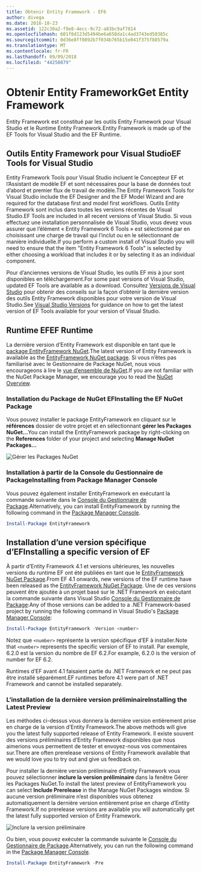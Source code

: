 ```yaml
---
title: Obtenir Entity Framework - EF6
author: divega
ms.date: 2016-10-23
ms.assetid: 122c38a2-f9e8-4ecc-9c72-a83bc9af7814
ms.openlocfilehash: 601f8d123d5494be6a658da1c4ad3743ed50385c
ms.sourcegitcommit: 0d36e8ff0892b7f034b765b15e041f375f88579a
ms.translationtype: MT
ms.contentlocale: fr-FR
ms.lasthandoff: 09/09/2018
ms.locfileid: "44250879"
---
```

# <a name="get-entity-framework"></a><span data-ttu-id="1d70d-102">Obtenir Entity Framework</span><span class="sxs-lookup"><span data-stu-id="1d70d-102">Get Entity Framework</span></span>
<span data-ttu-id="1d70d-103">Entity Framework est constitué par les outils Entity Framework pour Visual Studio et le Runtime Entity Framework.</span><span class="sxs-lookup"><span data-stu-id="1d70d-103">Entity Framework is made up of the EF Tools for Visual Studio and the EF Runtime.</span></span>

## <a name="ef-tools-for-visual-studio"></a><span data-ttu-id="1d70d-104">Outils Entity Framework pour Visual Studio</span><span class="sxs-lookup"><span data-stu-id="1d70d-104">EF Tools for Visual Studio</span></span>

<span data-ttu-id="1d70d-105">Entity Framework Tools pour Visual Studio incluent le Concepteur EF et l’Assistant de modèle EF et sont nécessaires pour la base de données tout d’abord et premier flux de travail de modèle.</span><span class="sxs-lookup"><span data-stu-id="1d70d-105">The Entity Framework Tools for Visual Studio include the EF Designer and the EF Model Wizard and are required for the database first and model first workflows.</span></span> <span data-ttu-id="1d70d-106">Outils Entity Framework sont inclus dans toutes les versions récentes de Visual Studio.</span><span class="sxs-lookup"><span data-stu-id="1d70d-106">EF Tools are included in all recent versions of Visual Studio.</span></span> <span data-ttu-id="1d70d-107">Si vous effectuez une installation personnalisée de Visual Studio, vous devez vous assurer que l’élément « Entity Framework 6 Tools » est sélectionné par en choisissant une charge de travail qui l’inclut ou en le sélectionnant de manière individuelle.</span><span class="sxs-lookup"><span data-stu-id="1d70d-107">If you perform a custom install of Visual Studio you will need to ensure that the item "Entity Framework 6 Tools" is selected by either choosing a workload that includes it or by selecting it as an individual component.</span></span>

<span data-ttu-id="1d70d-108">Pour d’anciennes versions de Visual Studio, les outils EF mis à jour sont disponibles en téléchargement.</span><span class="sxs-lookup"><span data-stu-id="1d70d-108">For some past versions of Visual Studio, updated EF Tools are available as a download.</span></span> <span data-ttu-id="1d70d-109">Consultez [Versions de Visual Studio](~/ef6/what-is-new/visual-studio.md) pour obtenir des conseils sur la façon d’obtenir la dernière version des outils Entity Framework disponibles pour votre version de Visual Studio.</span><span class="sxs-lookup"><span data-stu-id="1d70d-109">See [Visual Studio Versions](~/ef6/what-is-new/visual-studio.md) for guidance on how to get the latest version of EF Tools available for your version of Visual Studio.</span></span>

## <a name="ef-runtime"></a><span data-ttu-id="1d70d-110">Runtime EF</span><span class="sxs-lookup"><span data-stu-id="1d70d-110">EF Runtime</span></span>

<span data-ttu-id="1d70d-111">La dernière version d’Entity Framework est disponible en tant que le [package EntityFramework NuGet](http://nuget.org/packages/EntityFramework/).</span><span class="sxs-lookup"><span data-stu-id="1d70d-111">The latest version of Entity Framework is available as the [EntityFramework NuGet package](http://nuget.org/packages/EntityFramework/).</span></span> <span data-ttu-id="1d70d-112">Si vous n’êtes pas familiarisé avec le Gestionnaire de Package NuGet, nous vous encourageons à lire le [vue d’ensemble de NuGet](https://docs.microsoft.com/nuget/consume-packages/overview-and-workflow).</span><span class="sxs-lookup"><span data-stu-id="1d70d-112">If you are not familiar with the NuGet Package Manager, we encourage you to read the [NuGet Overview](https://docs.microsoft.com/nuget/consume-packages/overview-and-workflow).</span></span>

### <a name="installing-the-ef-nuget-package"></a><span data-ttu-id="1d70d-113">Installation du Package de NuGet EF</span><span class="sxs-lookup"><span data-stu-id="1d70d-113">Installing the EF NuGet Package</span></span>

<span data-ttu-id="1d70d-114">Vous pouvez installer le package EntityFramework en cliquant sur le **références** dossier de votre projet et en sélectionnant **gérer les Packages NuGet...**</span><span class="sxs-lookup"><span data-stu-id="1d70d-114">You can install the EntityFramework package by right-clicking on the **References** folder of your project and selecting **Manage NuGet Packages…**</span></span>

![Gérer les Packages NuGet](~/ef6/media/managenugetpackages.png)

### <a name="installing-from-package-manager-console"></a><span data-ttu-id="1d70d-116">Installation à partir de la Console du Gestionnaire de Package</span><span class="sxs-lookup"><span data-stu-id="1d70d-116">Installing from Package Manager Console</span></span>

<span data-ttu-id="1d70d-117">Vous pouvez également installer EntityFramework en exécutant la commande suivante dans le [Console du Gestionnaire de Package](http://docs.nuget.org/docs/start-here/using-the-package-manager-console).</span><span class="sxs-lookup"><span data-stu-id="1d70d-117">Alternatively, you can install EntityFramework by running the following command in the [Package Manager Console](http://docs.nuget.org/docs/start-here/using-the-package-manager-console).</span></span>

``` powershell
Install-Package EntityFramework
```

## <a name="installing-a-specific-version-of-ef"></a><span data-ttu-id="1d70d-118">Installation d’une version spécifique d’EF</span><span class="sxs-lookup"><span data-stu-id="1d70d-118">Installing a specific version of EF</span></span>

<span data-ttu-id="1d70d-119">À partir d’Entity Framework 4.1 et versions ultérieures, les nouvelles versions du runtime EF ont été publiées en tant que le [EntityFramework NuGet Package](https://www.nuget.org/packages/EntityFramework/).</span><span class="sxs-lookup"><span data-stu-id="1d70d-119">From EF 4.1 onwards, new versions of the EF runtime have been released as the [EntityFramework NuGet Package](https://www.nuget.org/packages/EntityFramework/).</span></span> <span data-ttu-id="1d70d-120">Une de ces versions peuvent être ajoutée à un projet basé sur le .NET Framework en exécutant la commande suivante dans Visual Studio [Console du Gestionnaire de Package](http://docs.nuget.org/docs/start-here/using-the-package-manager-console):</span><span class="sxs-lookup"><span data-stu-id="1d70d-120">Any of those versions can be added to a .NET Framework-based project by running the following command in Visual Studio's [Package Manager Console](http://docs.nuget.org/docs/start-here/using-the-package-manager-console):</span></span>

``` powershell
Install-Package EntityFramework -Version <number>
```

<span data-ttu-id="1d70d-121">Notez que `<number>` représente la version spécifique d’EF à installer.</span><span class="sxs-lookup"><span data-stu-id="1d70d-121">Note that `<number>` represents the specific version of EF to install.</span></span> <span data-ttu-id="1d70d-122">Par exemple, 6.2.0 est la version du nombre de EF 6.2.</span><span class="sxs-lookup"><span data-stu-id="1d70d-122">For example, 6.2.0 is the version of number for EF 6.2.</span></span>   

<span data-ttu-id="1d70d-123">Runtimes d’EF avant 4.1 faisaient partie du .NET Framework et ne peut pas être installé séparément.</span><span class="sxs-lookup"><span data-stu-id="1d70d-123">EF runtimes before 4.1 were part of .NET Framework and cannot be installed separately.</span></span>

### <a name="installing-the-latest-preview"></a><span data-ttu-id="1d70d-124">L’installation de la dernière version préliminaire</span><span class="sxs-lookup"><span data-stu-id="1d70d-124">Installing the Latest Preview</span></span>

<span data-ttu-id="1d70d-125">Les méthodes ci-dessus vous donnera la dernière version entièrement prise en charge de la version d’Entity Framework.</span><span class="sxs-lookup"><span data-stu-id="1d70d-125">The above methods will give you the latest fully supported release of Entity Framework.</span></span> <span data-ttu-id="1d70d-126">Il existe souvent des versions préliminaires d’Entity Framework disponibles que nous aimerions vous permettent de tester et envoyez-nous vos commentaires sur.</span><span class="sxs-lookup"><span data-stu-id="1d70d-126">There are often prerelease versions of Entity Framework available that we would love you to try out and give us feedback on.</span></span>

<span data-ttu-id="1d70d-127">Pour installer la dernière version préliminaire d’Entity Framework vous pouvez sélectionner **inclure la version préliminaire** dans la fenêtre Gérer les Packages NuGet.</span><span class="sxs-lookup"><span data-stu-id="1d70d-127">To install the latest preview of EntityFramework you can select **Include Prerelease** in the Manage NuGet Packages window.</span></span> <span data-ttu-id="1d70d-128">Si aucune version préliminaire n’est disponibles vous obtenez automatiquement la dernière version entièrement prise en charge d’Entity Framework.</span><span class="sxs-lookup"><span data-stu-id="1d70d-128">If no prerelease versions are available you will automatically get the latest fully supported version of Entity Framework.</span></span>

![Inclure la version préliminaire](~/ef6/media/includeprerelease.png)

<span data-ttu-id="1d70d-130">Ou bien, vous pouvez exécuter la commande suivante le [Console du Gestionnaire de Package](http://docs.nuget.org/docs/start-here/using-the-package-manager-console).</span><span class="sxs-lookup"><span data-stu-id="1d70d-130">Alternatively, you can run the following command in the [Package Manager Console](http://docs.nuget.org/docs/start-here/using-the-package-manager-console).</span></span>

``` powershell
Install-Package EntityFramework -Pre
```

